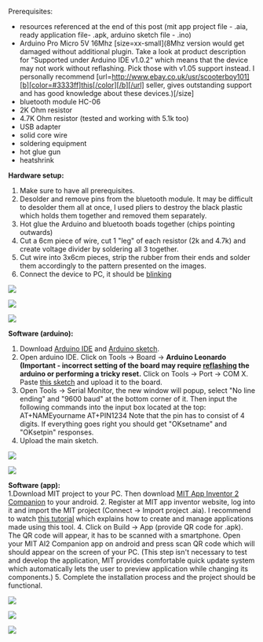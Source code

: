 Prerequisites:
* resources referenced at the end of this post (mit app project file - .aia, ready application file- .apk, arduino sketch file - .ino)
* Arduino Pro Micro 5V 16Mhz [size=xx-small](8Mhz version would get damaged without additional plugin. Take a look at product description for "Supported under Arduino IDE v1.0.2" which means that the device may not work without reflashing. Pick those with v1.05 support instead. I personally recommend [url=http://www.ebay.co.uk/usr/scooterboy101][b][color=#3333ff]this[/color][/b][/url] seller, gives outstanding support and has good knowledge about these devices.)[/size]
* bluetooth module HC-06
* 2K Ohm resistor
* 4.7K Ohm resistor (tested and working with 5.1k too)
* USB adapter
* solid core wire
* soldering equipment
* hot glue gun
* heatshrink


**Hardware setup:**  
1. Make sure to have all prerequisites. 
2. Desolder and remove pins from the bluetooth module. It may be difficult to desolder them all at once, I used pliers to destroy the black plastic which holds them together and removed them separately. 
3. Hot glue the Arduino and bluetooth boads together (chips pointing outwards) 
4. Cut a 6cm piece of wire, cut 1 "leg" of each resistor (2k and 4.7k) and create voltage divider by soldering all 3 together. 
5. Cut wire into 3x6cm pieces, strip the rubber from their ends and solder them accordingly to the pattern presented on the images. 
6. Connect the device to PC, it should be [blinking](https://youtu.be/ZgmhzojPXA4)

![](http://i.imgur.com/rwbGNvQ.jpg)

![](http://i.imgur.com/GhOuCLn.png)

![](http://i.imgur.com/mnR4kfK.jpg)


**Software (arduino):**  
1. Download [Arduino IDE](https://www.arduino.cc/en/main/software) and [Arduino sketch](https://github.com/michalmonday/supremeDuck/blob/master/source/supremeDuck.ino).
2. Open arduino IDE. Click on Tools -> Board -> **Arduino Leonardo (Important - incorrect setting of the board may require [reflashing](http://forum.arduino.cc/index.php?topic=376079.0) the arduino or performing a tricky reset.** Click on Tools -> Port -> COM X. Paste [this sketch](http://pastebin.com/cSpApBy9) and upload it to the board.
2. Open Tools -> Serial Monitor, the new window will popup, select "No line ending" and "9600 baud" at the bottom corner of it. Then input the following commands into the input box located at the top:
AT+NAMEyourname
AT+PIN1234
Note that the pin has to consist of 4 digits. If everything goes right you should get "OKsetname" and "OKsetpin" responses.
3. Upload the main sketch.

![](http://i.imgur.com/EKH4JhM.png)

![](http://i.imgur.com/AFmjLLG.png)



**Software (app):**  
1.Download MIT project to your PC. Then download [MIT App Inventor 2 Companion](https://play.google.com/store/apps/details?id=edu.mit.appinventor.aicompanion3&hl=en_GB) to your android.
2. Register at MIT app inventor website, log into it and import the MIT project (Connect -> Import project .aia). I recommend to watch [this tutorial](https://www.youtube.com/watch?v=o-YVvxYiSuk) which explains how to create and manage applications made using this tool.
4. Click on Build -> App (provide QR code for .apk). The QR code will appear, it has to be scanned with a smartphone. Open your MIT AI2 Companion app on android and press scan QR code which will should appear on the screen of your PC. (This step isn't necessary to test and develop the application, MIT provides comfortable quick update system which automatically lets the user to preview application while changing its components.)
5. Complete the installation process and the project should be functional.

![](http://i.imgur.com/O2RVH0X.png)

![](http://i.imgur.com/Hz8uInl.png)

![](http://i.imgur.com/Pjwmz56.png)
